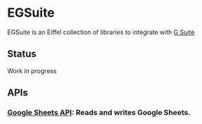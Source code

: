 # EGSuite
EGSuite is an Eiffel collection of libraries to integrate with [G Suite](https://developers.google.com/gsuite)


## Status

Work in progress


## APIs

### [Google Sheets API](https://developers.google.com/sheets/api/reference/rest#rest-resource:-v4.spreadsheets):  Reads and writes Google Sheets.
